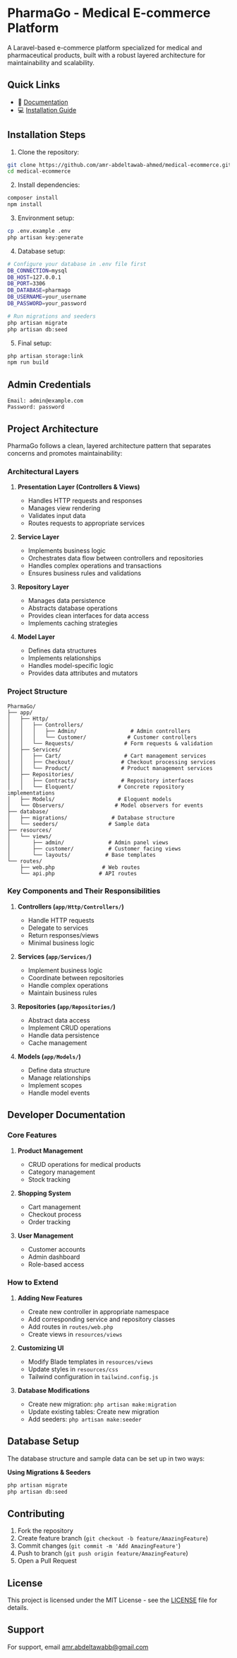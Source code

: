 # PharmaGo - Medical E-commerce Platform

A Laravel-based e-commerce platform specialized for medical and pharmaceutical products, built with a robust layered architecture for maintainability and scalability.

## Quick Links
- 📝 [Documentation](docs/README.md)
- 💻 [Installation Guide](#installation)

## Installation Steps

1. Clone the repository:
```bash
git clone https://github.com/amr-abdeltawab-ahmed/medical-ecommerce.git
cd medical-ecommerce
```

2. Install dependencies:
```bash
composer install
npm install
```

3. Environment setup:
```bash
cp .env.example .env
php artisan key:generate
```

4. Database setup:
```bash
# Configure your database in .env file first
DB_CONNECTION=mysql
DB_HOST=127.0.0.1
DB_PORT=3306
DB_DATABASE=pharmago
DB_USERNAME=your_username
DB_PASSWORD=your_password

# Run migrations and seeders
php artisan migrate
php artisan db:seed
```

5. Final setup:
```bash
php artisan storage:link
npm run build
```

## Admin Credentials
```
Email: admin@example.com
Password: password
```

## Project Architecture

PharmaGo follows a clean, layered architecture pattern that separates concerns and promotes maintainability:

### Architectural Layers

1. **Presentation Layer (Controllers & Views)**
   - Handles HTTP requests and responses
   - Manages view rendering
   - Validates input data
   - Routes requests to appropriate services

2. **Service Layer**
   - Implements business logic
   - Orchestrates data flow between controllers and repositories
   - Handles complex operations and transactions
   - Ensures business rules and validations

3. **Repository Layer**
   - Manages data persistence
   - Abstracts database operations
   - Provides clean interfaces for data access
   - Implements caching strategies

4. **Model Layer**
   - Defines data structures
   - Implements relationships
   - Handles model-specific logic
   - Provides data attributes and mutators

### Project Structure

```
PharmaGo/
├── app/
│   ├── Http/
│   │   ├── Controllers/
│   │   │   ├── Admin/                 # Admin controllers
│   │   │   └── Customer/             # Customer controllers
│   │   └── Requests/                # Form requests & validation
│   ├── Services/
│   │   ├── Cart/                    # Cart management services
│   │   ├── Checkout/               # Checkout processing services
│   │   └── Product/                # Product management services
│   ├── Repositories/
│   │   ├── Contracts/              # Repository interfaces
│   │   └── Eloquent/              # Concrete repository implementations
│   ├── Models/                    # Eloquent models
│   └── Observers/                # Model observers for events
├── database/
│   ├── migrations/              # Database structure
│   └── seeders/                # Sample data
├── resources/
│   └── views/
│       ├── admin/              # Admin panel views
│       ├── customer/           # Customer facing views
│       └── layouts/           # Base templates
└── routes/
    ├── web.php               # Web routes
    └── api.php              # API routes
```

### Key Components and Their Responsibilities

1. **Controllers (`app/Http/Controllers/`)**
   - Handle HTTP requests
   - Delegate to services
   - Return responses/views
   - Minimal business logic

2. **Services (`app/Services/`)**
   - Implement business logic
   - Coordinate between repositories
   - Handle complex operations
   - Maintain business rules

3. **Repositories (`app/Repositories/`)**
   - Abstract data access
   - Implement CRUD operations
   - Handle data persistence
   - Cache management

4. **Models (`app/Models/`)**
   - Define data structure
   - Manage relationships
   - Implement scopes
   - Handle model events

## Developer Documentation

### Core Features
1. **Product Management**
   - CRUD operations for medical products
   - Category management
   - Stock tracking

2. **Shopping System**
   - Cart management
   - Checkout process
   - Order tracking

3. **User Management**
   - Customer accounts
   - Admin dashboard
   - Role-based access

### How to Extend

1. **Adding New Features**
   - Create new controller in appropriate namespace
   - Add corresponding service and repository classes
   - Add routes in `routes/web.php`
   - Create views in `resources/views`

2. **Customizing UI**
   - Modify Blade templates in `resources/views`
   - Update styles in `resources/css`
   - Tailwind configuration in `tailwind.config.js`

3. **Database Modifications**
   - Create new migration: `php artisan make:migration`
   - Update existing tables: Create new migration
   - Add seeders: `php artisan make:seeder`

## Database Setup

The database structure and sample data can be set up in two ways:

**Using Migrations & Seeders** 
```bash
php artisan migrate
php artisan db:seed
```

## Contributing
1. Fork the repository
2. Create feature branch (`git checkout -b feature/AmazingFeature`)
3. Commit changes (`git commit -m 'Add AmazingFeature'`)
4. Push to branch (`git push origin feature/AmazingFeature`)
5. Open a Pull Request

## License
This project is licensed under the MIT License - see the [LICENSE](LICENSE) file for details.

## Support
For support, email amr.abdeltawabb@gmail.com
